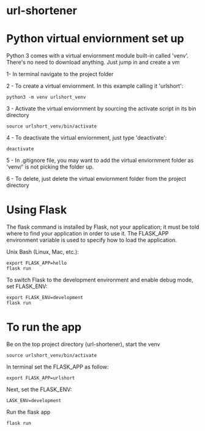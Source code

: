 # url-shortener

# Python virtual enviornment set up

Python 3 comes with a virtual enviornment module built-in called 'venv'. There's no need to download anything. Just jump in and create a vm

1- In terminal navigate to the project folder

2 - To create a virtual enviornment. In this example calling it 'urlshort':

    python3 -m venv urlshort_venv

3 - Activate the virtual enviornment by sourcing the activate script in its bin directory

    source urlshort_venv/bin/activate

4 - To deactivate the virtual enviornment, just type 'deactivate':

    deactivate

5 - In .gitignore file, you may want to add the virtual enviornment folder as 'venv/' is not picking the folder up.

6 - To delete, just delete the virtual enviornment folder from the project directory

# Using Flask

The flask command is installed by Flask, not your application; it must be told where to find your application in order to use it. The FLASK_APP environment variable is used to specify how to load the application.

Unix Bash (Linux, Mac, etc.):

    export FLASK_APP=hello
    flask run

To switch Flask to the development environment and enable debug mode, set FLASK_ENV:

    export FLASK_ENV=development
    flask run

# To run the app

Be on the top project directory (url-shortener), start the venv

    source urlshort_venv/bin/activate

In terminal set the FLASK_APP as follow:

    export FLASK_APP=urlshort

Next, set the FLASK_ENV:

    LASK_ENV=development

Run the flask app

    flask run
